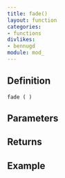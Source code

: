 ```yaml
---
title: fade()
layout: function
categories:
- functions
divlikes:
- bennugd
module: mod_
---
```


## Definition

    fade ( )

## Parameters

## Returns

## Example

